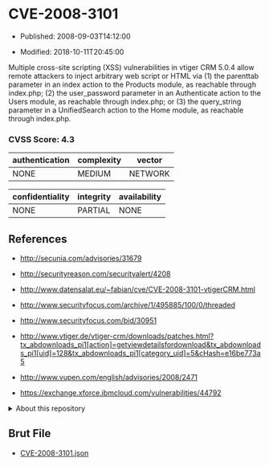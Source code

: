 # CVE-2008-3101

- Published: 2008-09-03T14:12:00

- Modified: 2018-10-11T20:45:00

Multiple cross-site scripting (XSS) vulnerabilities in vtiger CRM 5.0.4 allow remote attackers to inject arbitrary web script or HTML via (1) the parenttab parameter in an index action to the Products module, as reachable through index.php; (2) the user_password parameter in an Authenticate action to the Users module, as reachable through index.php; or (3) the query_string parameter in a UnifiedSearch action to the Home module, as reachable through index.php.

### CVSS Score: **4.3**

| authentication | complexity | vector |
| --- | --- | --- |
| NONE | MEDIUM | NETWORK |

| confidentiality | integrity | availability |
| --- | --- | --- |
| NONE | PARTIAL | NONE |

## References

* http://secunia.com/advisories/31679

* http://securityreason.com/securityalert/4208

* http://www.datensalat.eu/~fabian/cve/CVE-2008-3101-vtigerCRM.html

* http://www.securityfocus.com/archive/1/495885/100/0/threaded

* http://www.securityfocus.com/bid/30951

* http://www.vtiger.de/vtiger-crm/downloads/patches.html?tx_abdownloads_pi1[action]=getviewdetailsfordownload&tx_abdownloads_pi1[uid]=128&tx_abdownloads_pi1[category_uid]=5&cHash=e16be773a5

* http://www.vupen.com/english/advisories/2008/2471

* https://exchange.xforce.ibmcloud.com/vulnerabilities/44792

<details>
<summary>About this repository</summary> 

  This repository is part of the project [Live Hack CVE](https://github.com/Live-Hack-CVE). Main website can be found [www.live-hack.org](https://www.live-hack.org) 
  
  Made by [Sn0wAlice](https://github.com/Sn0wAlice) for the people that care about security and need to have a feed of the latest CVEs. Hope you enjoy it, don't forget to star the repo and follow me on [Twitter](https://twitter.com/Sn0wAlice) and [Github](https://github.com/Sn0wAlice). And that is my [personnal website](https://www.alice-snow.me/)

  - [Home Page](https://github.com/Live-Hack-CVE)
  - [Framework](https://github.com/Live-Hack-CVE/cve-framework)
  - [CVE database](https://github.com/Live-Hack-CVE/full_database)
  - [Changelog](https://github.com/Live-Hack-CVE/Changelog)
</details>

## Brut File

* [CVE-2008-3101.json](https://raw.githubusercontent.com/Live-Hack-CVE/full_database/main/cves/2008/CVE-2008-3101.json)

